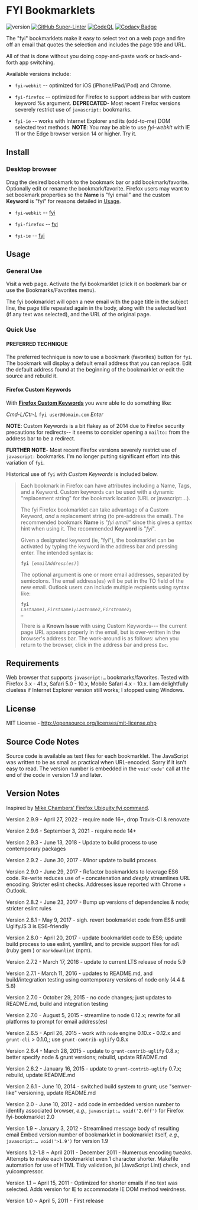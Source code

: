 # FYI Bookmarklets

![version](https://img.shields.io/github/package-json/v/mobilemind/fyi-bookmarklets.svg)
[![GitHub Super-Linter](https://github.com/mobilemind/fyi-bookmarklets/workflows/Lint%20Code%20Base/badge.svg)](https://github.com/marketplace/actions/super-linter)
[![CodeQL](https://github.com/mobilemind/fyi-bookmarklets/actions/workflows/codeql-analysis.yml/badge.svg)](https://github.com/mobilemind/fyi-bookmarklets/actions/workflows/codeql-analysis.yml)
[![Codacy Badge](https://app.codacy.com/project/badge/Grade/f3070b7f7ef84ecda7cbb5c1c8be2fdb)](https://www.codacy.com/gh/mobilemind/fyi-bookmarklets/dashboard?utm_source=github.com&amp;utm_medium=referral&amp;utm_content=mobilemind/fyi-bookmarklets&amp;utm_campaign=Badge_Grade)

The "fyi" bookmarklets make it easy to select text on a web page and fire off
an email that quotes the selection and includes the page title and URL.

All of that is done without you doing copy-and-paste work or back-and-forth
app switching.

Available versions include:

+ `fyi-webkit` -- optimized for iOS (iPhone/iPad/iPod) and Chrome.

+ `fyi-firefox` -- optimized for Firefox to support address bar with custom
  keyword %s argument. **DEPRECATED**- Most recent Firefox versions severely
  restrict use of `javascript:` bookmarks.

+ `fyi-ie` -- works with Internet Explorer and its (odd-to-me) DOM selected
  text methods. **NOTE**: You may be able to use _fyi-webkit_ with IE 11 or
  the Edge browser version 14 or higher. Try it.

## Install

### Desktop browser

Drag the desired bookmark to the bookmark bar or add bookmark/favorite.
Optionally edit or rename the bookmark/favorite. Firefox users may want to set
bookmark properties so the **Name** is "fyi email" and the custom **Keyword**
is "fyi" for reasons detailed in [Usage](#Usage).

+ `fyi-webkit` --
  <a href="javascript:%28%28%29%3D%3E%7Blet%20o%3D%27user%40domain.tld%27%2Ce%3D%27%27%3Bconst%20n%3DencodeURIComponent%28document.title%29%2Ct%3D%27%250D%250A%27%2Cd%3Dwindow.getSelection%28%29%3B%27%27%3D%3D%3De%26%26%28e%3Dwindow.prompt%28%27Send%20link%20to%20email%20address%28es%29%3A%27%2Co%29%29%3B%27%27%21%3D%3De%26%26%28location.href%3D%60mailto%3A%24%7Be%7D%3Fsubject%3Dfyi%3A%24%7Bn%7D%26body%3D%24%7Bn%7D%24%7Bt%7D%24%7BencodeURIComponent%28location.href%29%7D%24%7Bt%7D---%24%7Bt%7D%24%7BencodeURIComponent%28d%29%7D%24%7Bt%7D%24%7Bt%7D%60%29%7D%29%28%29%3Bvoid%272.9.2wk%27"
  title="fyi-webkit">fyi</a>

+ `fyi-firefox` --
  <a href="javascript:%28%28%29%3D%3E%7Blet%20e%3D%27user%40domain.tld%27%2Cn%3D%27%2525s%27%3Bconst%20o%3DencodeURIComponent%28document.title%29%2Ct%3D%27%250D%250A%27%2Cd%3Dwindow.getSelection%28%29%3B3%3En.length%26%26%28n%3Dwindow.prompt%28%27Send%20link%20to%20email%20address%28es%29%3A%27%2Ce%29%29%3B%27%27%21%3D%3Dn%26%26%28location.href%3D%60mailto%3A%24%7Bn%7D%3Fsubject%3Dfyi%3A%24%7Bo%7D%26body%3D%24%7Bo%7D%24%7Bt%7D%24%7BencodeURIComponent%28location.href%29%7D%24%7Bt%7D---%24%7Bt%7D%24%7BencodeURIComponent%28d%29%7D%24%7Bt%7D%24%7Bt%7D%60%29%7D%29%28%29%3Bvoid%272.9.2ff%27"
  title="fyi-firefox">fyi</a>

+ `fyi-ie` --
  <a href="javascript:%21function%28%29%7Bvar%20e%3D%27user%40domain.tld%27%2Co%3D%27%27%3Bconst%20n%3DencodeURIComponent%28document.title%29%2Ct%3D%27%250D%250A%27%2Cc%3Ddocument.selection%3B%27%27%21%3D%3D%28o%3Dwindow.prompt%28%27Send%20link%20to%20email%20address%28es%29%3A%27%2Ce%29%29%26%26%28location.href%3D%27mailto%3A%27%2Bo%2B%27%3Fsubject%3Dfyi%3A%27%2Bn%2B%27%26body%3D%27%2Bn%2Bt%2BencodeURIComponent%28location.href%29%2Bt%2B%28c%26%26c.createRange%28%29.text%3F%27---%27%2Bt%2BencodeURIComponent%28c.createRange%28%29.text%29%2Bt%2Bt%3At%29%29%7D%28%29%3Bvoid%272.9.2ie%27"
  title="fyi-ie">fyi</a>

## Usage

### General Use

Visit a web page. Activate the fyi bookmarklet (click it on bookmark bar or
use the Bookmarks/Favorites menu).

The fyi bookmarklet will open a new email with the page title in the subject
line, the page title repeated again in the body, along with the selected text
(if any text was selected), and the URL of the original page.

### Quick Use

#### PREFERRED TECHNIQUE

The preferred technique is now to use a bookmark (favorites) button for `fyi`.
The bookmark will display a default email address that you can replace. Edit
the default address found at the beginning of the bookmarklet _or_ edit the
source and rebuild it.

#### Firefox Custom Keywords

With **[Firefox Custom Keywords][firefox-keywords-url]** you _were_ able to do
something like:

_Cmd-L/Ctr-L_ `fyi user@domain.com` _Enter_

**NOTE**: Custom Keywords is a bit flakey as of 2014 due to Firefox security
precautions for redirects-- it seems to consider opening a `mailto:` from the
address bar to be a redirect.

**FURTHER NOTE**- Most recent Firefox versions severely restrict use of
`javascript:` bookmarks. I'm no longer putting significant effort into this
variation of `fyi`.

Historical use of `fyi` with _Custom Keywords_ is included below.

<!-- markdownlint-disable no-inline-html -->
> Each bookmark in Firefox can have attributes including a Name, Tags, and
> a Keyword. Custom keywords can be used with a dynamic "replacement string"
> for the bookmark location (URL or javascript:…).
>
> The fyi Firefox bookmarklet can take advantage of a Custom Keyword, _and_
> a replacement string (to pre-address the email). The recommended bookmark
> **Name** is "_fyi email_" since this gives a syntax hint when using it. The
> recommended **Keyword** is "_fyi_".
>
> Given a designated keyword (ie, "fyi"), the bookmarklet can be activated by
> typing the keyword in the address bar and pressing enter. The intended
> syntax is:
>
> <code><b>fyi</b> [<i>emailAddress(es)</i>]</code>
>
> The optional argument is one or more email addresses, separated by
> semicolons. The email address(es) will be put in the TO field of the new
> email. Outlook users can include multiple recpients using syntax like:
>
> <code><b>fyi</b> <i>Lastname1,Firstname1<b>;</b>Lastname2,Firstname2<b>;
</b>&hellip;</i></code>
>
> There is a **Known Issue** with using Custom Keywords--- the current page
> URL appears properly in the email, but is over-written in the browser's
> address bar. The work-around is as follows: when you return to the browser,
> click in the address bar and press `Esc`.

## Requirements

Web browser that supports `javascript:…` bookmarks/favorites.
Tested with Firefox 3.x - 41.x, Safari 5.0 - 10.x, Mobile Safari 4.x - 10.x.
I am delightfully clueless if Internet Explorer version still works; I stopped
using Windows.

## License

MIT License - <http://opensource.org/licenses/mit-license.php>

## Source Code Notes

Source code is available as text files for each bookmarklet. The JavaScript
was written to be as small as practical when URL-encoded. Sorry if it isn't
easy to read. The version number is embedded in the `void'code'` call at the
end of the code in version 1.9 and later.

## Version Notes

Inspired by [Mike Chambers' Firefox Ubiquity fyi command][mikes-fyi-url].

Version 2.9.9 - April 27, 2022 - require node 16+, drop Travis-CI & renovate

Version 2.9.6 - September 3, 2021 - require node 14+

Version 2.9.3 - June 13, 2018 - Update to build process to use contemporary
packages

Version 2.9.2 - June 30, 2017 - Minor update to build process.

Version 2.9.0 - June 29, 2017 -
Refactor bookmarklets to leverage ES6 code. Re-write reduces use of `+`
concatenation and _deeply_ streamlines URL encoding. Stricter eslint checks.
Addresses issue reported with Chrome + Outlook.

Version 2.8.2 - June 23, 2017 -
Bump up versions of dependencies & node; stricter eslint rules

Version 2.8.1 - May 9, 2017 -
sigh. revert bookmarklet code from ES6 until UglifyJS 3 is ES6-friendly

Version 2.8.0 - April 20, 2017 -
update bookmarklet code to ES6; update build process to use eslint, yamllint,
and to provide support files for `mdl` (ruby gem ) or `markdownlint` (npm).

Version 2.7.2 - March 17, 2016 -
update to current LTS release of node 5.9

Version 2.7.1 - March 11, 2016 -
updates to README.md, and build/integration testing using contemporary
versions of node only (4.4 & 5.8)

Version 2.7.0 - October 29, 2015 -
no code changes; just updates to README.md, build and integration testing

Version 2.7.0 - August 5, 2015 -
streamline to node 0.12.x; rewrite for all platforms to prompt for email
address(es)

Version 2.6.5 - April 26, 2015 -
work with `node` engine 0.10.x - 0.12.x and `grunt-cli` > 0.1.0,; use
`grunt-contrib-uglify` 0.8.x

Version 2.6.4 - March 28, 2015 -
update to `grunt-contrib-uglify` 0.8.x; better specify node & grunt versions;
rebuild, update README.md

Version 2.6.2 - January 16, 2015 -
update to `grunt-contrib-uglify` 0.7.x; rebuild, update README.md

Version 2.6.1 - June 10, 2014 -
switched build system to grunt; use "semver-like" versioning, update README.md

Version 2.0 - June 10, 2012 -
add code in embedded version number to identify associated browser,
_e.g.,_ `javascript:… void('2.0ff')` for Firefox fyi-bookmarklet 2.0

Version 1.9 ~ January 3, 2012 -
Streamlined message body of resulting email
Embed version number of bookmarklet in bookmarklet itself,
_e.g.,_ `javascript:… void('>1.9')` for version 1.9

Versions 1.2-1.8 ~ April 2011 - December 2011 -
Numerous encoding tweaks.
Attempts to make each bookmarklet even 1 character shorter.
Makefile automation for use of HTML Tidy validation, jsl (JavaScript Lint)
check, and yuicompressor.

Version 1.1 ~ April 15, 2011 -
Optimized for shorter emails if no text was selected. Adds version for IE to
accommodate IE DOM method weirdness.

Version 1.0 ~ April 5, 2011 - First release

<!-- Reference URLs -->
[build-image]: https://travis-ci.com/mobilemind/fyi-bookmarklets.png?branch=main
[build-url]: https://travis-ci.com/mobilemind/fyi-bookmarklets
[tag-image]: https://img.shields.io/github/tag/mobilemind/fyi-bookmarklets.svg
[tag-url]: https://github.com/mobilemind/fyi-bookmarklets/tags
[dep-image]: https://david-dm.org/mobilemind/fyi-bookmarklets.svg
[dep-url]: https://david-dm.org/mobilemind/fyi-bookmarklets
[devDep-image]: https://img.shields.io/david/dev/mobilemind/fyi-bookmarklets.svg
[devDep-url]: https://david-dm.org/mobilemind/fyi-bookmarklets#info=devDependencies

[firefox-keywords-url]: http://www-archive.mozilla.org/docs/end-user/keywords.html
"Mozilla Firefox Custom Keywords"
[mikes-fyi-url]: http://www.mikechambers.com/blog/2009/07/13/fyi-ubiquity-command-updated/
"Mike Chambers: code=joy : Ubiquity fyi command updated"
